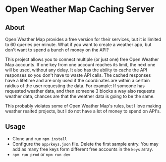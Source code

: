 # Open Weather Map Caching Server

## About

Open Weather Map provides a free version for their services, but it is limited to 60 queries per minute. What if you want to create a weather app, but don't want to spend a bunch of money on the API?

This project allows you to connect multiple (or just one) free Open Weather Map accounts. If one key from one account reaches its limit, the next one will be used, without any delay. It also has the ability to cache the API responses so you don't have to waste API calls. The cached responses have a lifetime and are only used if the coordinates are within a certain raidius of the user requesting the data. For example: If someone has requested weather data, and then someone 3 blocks a way also requests weather data, chances are that the weather data is going to be the same.

This probably violates some of Open Weather Map's rules, but I love making weather realted projects, but I do not have a lot of money to spend on API's.

## Usage

- Clone and run `npm install`
- Configure the `app/keys.json` file. Delete the first sample entry. You may add as many free keys form different free accounts in the `keys` array.
- `npm run prod` or `npm run dev`